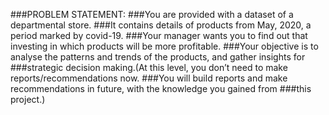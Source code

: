 ###PROBLEM STATEMENT:
###You are provided with a dataset of a departmental store. 
###It contains details of products from May, 2020, a period marked by covid-19.
###Your manager wants you to find out that investing in which products will be more profitable.
###Your objective is to analyse the patterns and trends of the products, and gather insights for 
###strategic decision making.(At this level, you don’t need to make reports/recommendations now.
###You will build reports and make recommendations in future, with the knowledge you gained from 
###this project.)

